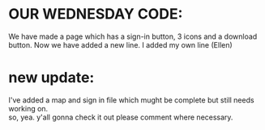 # OUR WEDNESDAY CODE:

We have made a page which has a sign-in button, 3 icons and a download button.
Now we have added a new line.
I added my own line (Ellen)
# new update:
I've added a map and sign in file which mught be complete but still needs working on.  
so, yea. y'all gonna check it out  please comment where necessary. 
